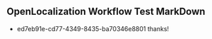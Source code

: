 ## OpenLocalization Workflow Test MarkDown
* ed7eb91e-cd77-4349-8435-ba70346e8801 
thanks!<!--HONumber=Jul16_HO2-->